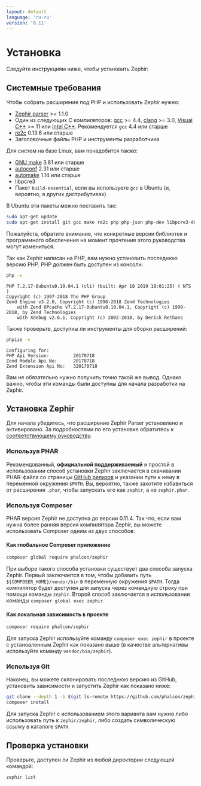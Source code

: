 ```yaml
---
layout: default
language: 'ru-ru'
version: '0.11'
---
```


# Установка

Следуйте инструкциям ниже, чтобы установить Zephir:

<a id='prerequisites'></a>

## Системные требования

Чтобы собрать расширение под PHP и использовать Zephir нужно:

* [Zephir parser](https://github.com/phalcon/php-zephir-parser) >= 1.1.0
* Один из следующих C компиляторов: [gcc](https://gcc.gnu.org/) >= 4.4, [clang](https://clang.llvm.org/) >= 3.0, [Visual C++](https://support.microsoft.com/en-us/help/2977003/the-latest-supported-visual-c-downloads) >= 11 или [Intel C++](https://software.intel.com/en-us/c-compilers). Рекомендуется `gcc` 4.4 или старше
* [re2c](https://re2c.org/) 0.13.6 или старше
* Заголовочные файлы PHP и инструменты разработчика

Для систем на базе Linux, вам понадобится также:

* [GNU make](https://www.gnu.org/software/make/) 3.81 или старше
* [autoconf](https://www.gnu.org/software/autoconf/autoconf.html) 2.31 или старше
* [automake](https://www.gnu.org/software/automake/) 1.14 или старше
* libpcre3
* Пакет `build-essential`, если вы используете `gcc` в Ubuntu (и, вероятно, в других дистрибутивах)

В Ubuntu эти пакеты можно поставить так:

```bash
sudo apt-get update
sudo apt-get install git gcc make re2c php php-json php-dev libpcre3-dev build-essential
```

Пожалуйста, обратите внимание, что конкретные версии библиотек и программного обеспечения на момент прочтения этого руководства могут измениться.

Так как Zephir написан на PHP, вам нужно установить последнюю версию PHP. PHP должен быть доступен из консоли:

```bash
php -v
```
```
PHP 7.2.17-0ubuntu0.19.04.1 (cli) (built: Apr 18 2019 18:01:25) ( NTS )
Copyright (c) 1997-2018 The PHP Group
Zend Engine v3.2.0, Copyright (c) 1998-2018 Zend Technologies
    with Zend OPcache v7.2.17-0ubuntu0.19.04.1, Copyright (c) 1999-2018, by Zend Technologies
    with Xdebug v2.6.1, Copyright (c) 2002-2018, by Derick Rethans
```

Также проверьте, доступны ли инструменты для сборки расширений:

```bash
phpize -v
```
```
Configuring for:
PHP Api Version:         20170718
Zend Module Api No:      20170718
Zend Extension Api No:   320170718
```

Вам не обязательно нужно получить точно такой же вывод. Однако важно, чтобы эти команды были доступны для начала разработки на Zephir.

<a id='installing-zephir'></a>

## Установка Zephir

Для начала убедитесь, что расширение Zephir Parser установлено и активировано. За подробностями по его установке обратитесь к [соответствующему руководству](https://github.com/phalcon/php-zephir-parser).

### Используя PHAR

Рекомендованный, **официальной поддерживаемый** и простой в использовании способ установки Zephir заключается в скачивании PHAR-файла со страницы [GitHub релизов](https://github.com/phalcon/zephir/releases/latest) и указании пути к нему в переменной окружения `$PATH`. Вы, вероятно, также захотите избавиться от расширения `.phar`, чтобы запускать его как `zephir`, а не `zephir.phar`.

### Используя Composer

PHAR версия Zephir не доступна до версии 0.11.4. Так что, если вам нужна более ранняя версия компилятора Zephir, вы можете использовать Composer одним из двух способов:

#### Как глобальное Composer приложение

```bash
composer global require phalcon/zephir
```

При выборе такого способа установки существует два способа запуска Zephir. Первый заключается в том, чтобы добавить путь `${COMPOSER_HOME}/vendor/bin` в переменную окружения `$PATH`. Тогда компилятор будет доступен для запуска через командную строку при помощи команды `zephir`. Второй способ заключается в использовании команды `composer global exec zephir`.

#### Как локальная зависимость в проекте

```bash
composer require phalcon/zephir
```

Для запуска Zephir используйте команду `composer exec zephir` в проекте с установленным Zephir как показано выше (в качестве альтернативы используйте команду `vendor/bin/zephir`).

### Используя Git

Наконец, вы можете склонировать последнюю версию из GitHub, установить зависимости и запустить Zephir как показано ниже:

```bash
git clone --depth 1 -b $(git ls-remote https://github.com/phalcon/zephir 0.11.* | sort -t/ -k3 -Vr | head -n1 | awk -F/ '{ print $NF }') https://github.com/phalcon/zephir
composer install
```

Для запуска Zephir с использованием этого варианта вам нужно либо использовать путь к `zephir/zephir`, либо создать символическую ссылку в каталоге `$PATH`.

<a id='testing-the-installation'></a>

## Проверка установки

Проверьте, доступен ли Zephir из любой директории следующей командой:

```bash
zephir list
```
